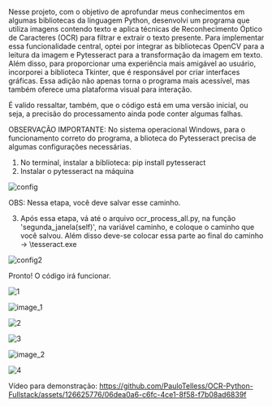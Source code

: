 Nesse projeto, com o objetivo de aprofundar meus conhecimentos em algumas bibliotecas da linguagem Python, desenvolvi um programa que utiliza imagens contendo texto e aplica técnicas de Reconhecimento Óptico de Caracteres (OCR) para filtrar e extrair o texto presente. Para implementar essa funcionalidade central, optei por integrar as bibliotecas OpenCV para a leitura da imagem e Pytesseract para a transformação da imagem em texto.
Além disso, para proporcionar uma experiência mais amigável ao usuário, incorporei a biblioteca Tkinter, que é responsável por criar interfaces gráficas. Essa adição não apenas torna o programa mais acessível, mas também oferece uma plataforma visual para interação.

É valido ressaltar, também, que o código está em uma versão inicial, ou seja, a precisão do processamento ainda pode conter algumas falhas.

OBSERVAÇÃO IMPORTANTE: No sistema operacional Windows, para o funcionamento correto do programa, a blioteca do Pytesseract precisa de algumas configurações necessárias.

1. No terminal, instalar a biblioteca: pip install pytesseract
2. Instalar o pytesseract na máquina 

![config](https://github.com/PauloTelless/OCR-Python-Fullstack/assets/126625776/ff0edcc8-45ff-4036-8505-b355d1f3dbf1)

OBS: Nessa etapa, você deve salvar esse caminho.

3. Após essa etapa, vá até o arquivo ocr_process_all.py, na função 'segunda_janela(self)', na variável caminho, e coloque o caminho que você salvou. Além disso deve-se colocar essa parte ao final do caminho -> \tesseract.exe

![config2](https://github.com/PauloTelless/OCR-Python-Fullstack/assets/126625776/fb838f16-0e0a-4bc4-817e-5aabdb482c36)

Pronto! O código irá funcionar.


![1](https://github.com/PauloTelless/OCR-Python-Fullstack/assets/126625776/7e152739-972b-4de5-b691-50d3903b59c9)

![image_1](https://github.com/PauloTelless/OCR-Python-Fullstack/assets/126625776/9603e474-bf4f-482f-a531-975f4bc9ea90)

![2](https://github.com/PauloTelless/OCR-Python-Fullstack/assets/126625776/6ecc9827-9767-46c6-9158-68971bb1e661)

![3](https://github.com/PauloTelless/OCR-Python-Fullstack/assets/126625776/e5091216-6a8a-445e-bfd7-8a90795fddb4)

![image_2](https://github.com/PauloTelless/OCR-Python-Fullstack/assets/126625776/b00ef491-3cf5-43a0-ae15-04ec96826c67)

![4](https://github.com/PauloTelless/OCR-Python-Fullstack/assets/126625776/7cc47101-33f0-485d-8c12-50f568ae9dd5)

Vídeo para demonstração: https://github.com/PauloTelless/OCR-Python-Fullstack/assets/126625776/06dea0a6-c6fc-4ce1-8f58-f7b08ad6839f
